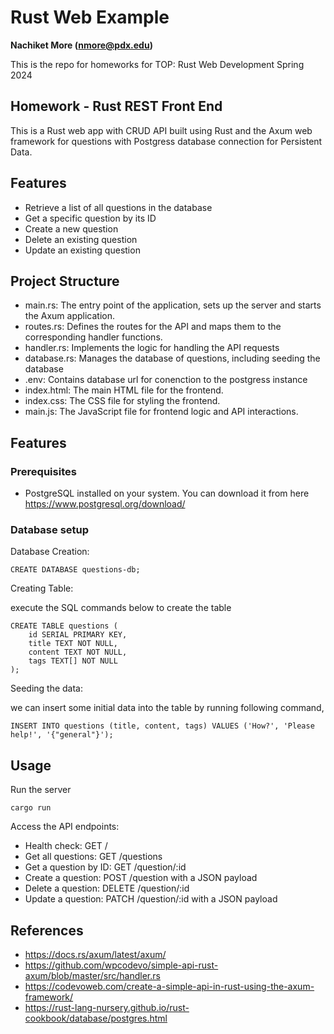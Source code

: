 # Rust Web Example
**Nachiket More (nmore@pdx.edu)** 

This is the repo for homeworks for TOP: Rust Web Development Spring 2024


## Homework - Rust REST Front End

This is a Rust web app with CRUD API built using Rust and the Axum web framework for questions with Postgress database connection for Persistent Data.

## Features
- Retrieve a list of all questions in the database
- Get a specific question by its ID
- Create a new question
- Delete an existing question
- Update an existing question

## Project Structure
- main.rs: The entry point of the application, sets up the server and starts the Axum application.
- routes.rs: Defines the routes for the API and maps them to the corresponding handler functions.
- handler.rs: Implements the logic for handling the API requests
- database.rs: Manages the database of questions, including seeding the database
- .env: Contains database url for conenction to the postgress instance
- index.html: The main HTML file for the frontend.
- index.css: The CSS file for styling the frontend.
- main.js: The JavaScript file for frontend logic and API interactions.

## Features
### Prerequisites
- PostgreSQL installed on your system. You can download it from here https://www.postgresql.org/download/

### Database setup
Database Creation:
```
CREATE DATABASE questions-db;
```
Creating Table:

execute the SQL commands below to create the table
```
CREATE TABLE questions (
    id SERIAL PRIMARY KEY,
    title TEXT NOT NULL,
    content TEXT NOT NULL,
    tags TEXT[] NOT NULL
);
```
Seeding the data:

we can insert some initial data into the table by running following command, 
```
INSERT INTO questions (title, content, tags) VALUES ('How?', 'Please help!', '{"general"}');
```


## Usage
Run the server
```
cargo run
```

Access the API endpoints:
- Health check: GET /
- Get all questions: GET /questions
- Get a question by ID: GET /question/:id
- Create a question: POST /question with a JSON payload
- Delete a question: DELETE /question/:id
- Update a question: PATCH /question/:id with a JSON payload

## References

 - https://docs.rs/axum/latest/axum/
 - https://github.com/wpcodevo/simple-api-rust-axum/blob/master/src/handler.rs
 - https://codevoweb.com/create-a-simple-api-in-rust-using-the-axum-framework/
 - https://rust-lang-nursery.github.io/rust-cookbook/database/postgres.html